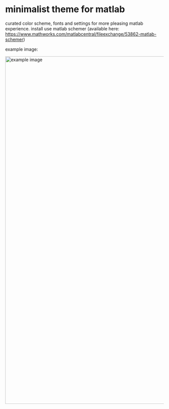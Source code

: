 # minimalist theme for matlab

curated color scheme, fonts and settings for more pleasing matlab experience. install use matlab schemer (available here: https://www.mathworks.com/matlabcentral/fileexchange/53862-matlab-schemer)

example image:

<img width="1100" alt="example image" src="https://user-images.githubusercontent.com/92355713/147558320-1185dcad-8a49-4732-8518-61b0c210e257.png">
